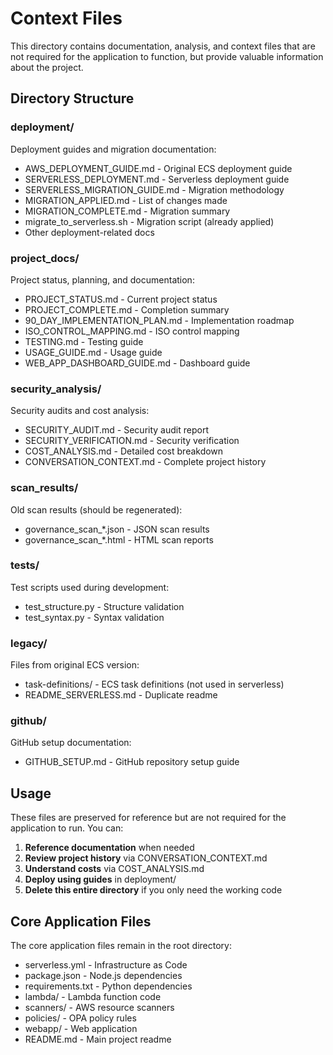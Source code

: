 # Context Files

This directory contains documentation, analysis, and context files that are not required for the application to function, but provide valuable information about the project.

## Directory Structure

### deployment/
Deployment guides and migration documentation:
- AWS_DEPLOYMENT_GUIDE.md - Original ECS deployment guide
- SERVERLESS_DEPLOYMENT.md - Serverless deployment guide
- SERVERLESS_MIGRATION_GUIDE.md - Migration methodology
- MIGRATION_APPLIED.md - List of changes made
- MIGRATION_COMPLETE.md - Migration summary
- migrate_to_serverless.sh - Migration script (already applied)
- Other deployment-related docs

### project_docs/
Project status, planning, and documentation:
- PROJECT_STATUS.md - Current project status
- PROJECT_COMPLETE.md - Completion summary
- 90_DAY_IMPLEMENTATION_PLAN.md - Implementation roadmap
- ISO_CONTROL_MAPPING.md - ISO control mapping
- TESTING.md - Testing guide
- USAGE_GUIDE.md - Usage guide
- WEB_APP_DASHBOARD_GUIDE.md - Dashboard guide

### security_analysis/
Security audits and cost analysis:
- SECURITY_AUDIT.md - Security audit report
- SECURITY_VERIFICATION.md - Security verification
- COST_ANALYSIS.md - Detailed cost breakdown
- CONVERSATION_CONTEXT.md - Complete project history

### scan_results/
Old scan results (should be regenerated):
- governance_scan_*.json - JSON scan results
- governance_scan_*.html - HTML scan reports

### tests/
Test scripts used during development:
- test_structure.py - Structure validation
- test_syntax.py - Syntax validation

### legacy/
Files from original ECS version:
- task-definitions/ - ECS task definitions (not used in serverless)
- README_SERVERLESS.md - Duplicate readme

### github/
GitHub setup documentation:
- GITHUB_SETUP.md - GitHub repository setup guide

## Usage

These files are preserved for reference but are not required for the application to run. You can:

1. **Reference documentation** when needed
2. **Review project history** via CONVERSATION_CONTEXT.md
3. **Understand costs** via COST_ANALYSIS.md
4. **Deploy using guides** in deployment/
5. **Delete this entire directory** if you only need the working code

## Core Application Files

The core application files remain in the root directory:
- serverless.yml - Infrastructure as Code
- package.json - Node.js dependencies
- requirements.txt - Python dependencies
- lambda/ - Lambda function code
- scanners/ - AWS resource scanners
- policies/ - OPA policy rules
- webapp/ - Web application
- README.md - Main project readme
